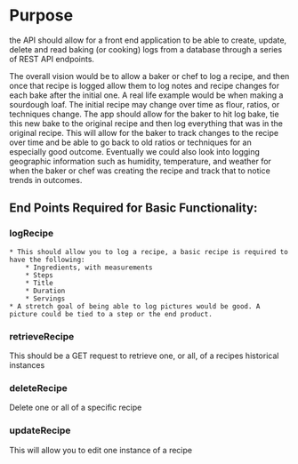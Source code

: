 # Purpose 

the API should allow for a front end application to be able to create, update, delete and read baking (or cooking) logs from a database through a series of REST API endpoints. 

The overall vision would be to allow a baker or chef to log a recipe, and then once that recipe is logged allow them to log  notes and recipe changes for each bake after the initial one. A real life example would be when making a sourdough loaf. The initial recipe may change over time as flour, ratios, or techniques change. The app should allow for the baker to hit log bake, tie this new bake to the original recipe and then log everything that was in the original recipe. This will allow for the baker to track changes to the recipe over time and be able to go back to old ratios or techniques for an especially good outcome. Eventually we could also look into logging geographic information such as humidity, temperature, and weather for when the baker or chef was creating the recipe and track that to notice trends in outcomes. 

## End Points Required for Basic Functionality: 


### logRecipe

	* This should allow you to log a recipe, a basic recipe is required to have the following:
		* Ingredients, with measurements
		* Steps
		* Title
		* Duration
		* Servings
	* A stretch goal of being able to log pictures would be good. A picture could be tied to a step or the end product.
	
### retrieveRecipe 

This should be a GET request to retrieve one, or all, of a recipes historical instances

### deleteRecipe 

Delete one or all of a specific recipe

### updateRecipe 

This will allow you to edit one instance of a recipe
